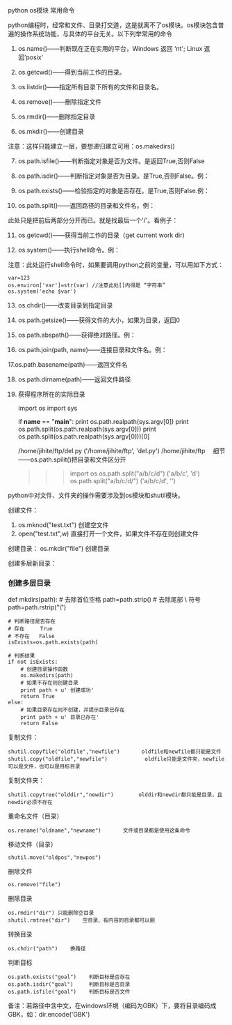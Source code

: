python os模块 常用命令

python编程时，经常和文件、目录打交道，这是就离不了os模块。os模块包含普遍的操作系统功能，与具体的平台无关。以下列举常用的命令

1. os.name()——判断现在正在实用的平台，Windows 返回 ‘nt'; Linux 返回’posix'

2. os.getcwd()——得到当前工作的目录。

3. os.listdir()——指定所有目录下所有的文件和目录名。


4. os.remove()——删除指定文件

5. os.rmdir()——删除指定目录

6. os.mkdir()——创建目录

注意：这样只能建立一层，要想递归建立可用：os.makedirs()

7. os.path.isfile()——判断指定对象是否为文件。是返回True,否则False

8. os.path.isdir()——判断指定对象是否为目录。是True,否则False。例：

9. os.path.exists()——检验指定的对象是否存在。是True,否则False.例：

10. os.path.split()——返回路径的目录和文件名。例：

此处只是把前后两部分分开而已。就是找最后一个'/'。看例子：


11. os.getcwd()——获得当前工作的目录（get current work dir)

12. os.system()——执行shell命令。例：

注意：此处运行shell命令时，如果要调用python之前的变量，可以用如下方式：

    var=123
    os.environ['var']=str(var) //注意此处[]内得是 “字符串”
    os.system('echo $var')
13. os.chdir()——改变目录到指定目录

14. os.path.getsize()——获得文件的大小，如果为目录，返回0

15. os.path.abspath()——获得绝对路径。例：

    

16. os.path.join(path, name)——连接目录和文件名。例：

    

17.os.path.basename(path)——返回文件名

    

18. os.path.dirname(path)——返回文件路径

    

19. 获得程序所在的实际目录


    import os
    import sys

    if __name__ == "__main__":
        print os.path.realpath(sys.argv[0])
        print os.path.split(os.path.realpath(sys.argv[0]))
        print os.path.split(os.path.realpath(sys.argv[0]))[0]


    /home/jihite/ftp/del.py
    ('/home/jihite/ftp', 'del.py')
    /home/jihite/ftp　
细节——os.path.spilit()把目录和文件区分开


    >>> import os
    >>> os.path.split("a/b/c/d")
    ('a/b/c', 'd')
    >>> os.path.split("a/b/c/d/")
    ('a/b/c/d', '')
    
    
python中对文件、文件夹的操作需要涉及到os模块和shutil模块。

创建文件：
1) os.mknod("test.txt") 创建空文件
2) open("test.txt",w)           直接打开一个文件，如果文件不存在则创建文件

创建目录：
os.mkdir("file")                   创建目录

创建多层新目录：
### 创建多层目录
def mkdirs(path): 
    # 去除首位空格
    path=path.strip()
    # 去除尾部 \ 符号
    path=path.rstrip("\\")
 
    # 判断路径是否存在
    # 存在     True
    # 不存在   False
    isExists=os.path.exists(path)
 
    # 判断结果
    if not isExists:
        # 创建目录操作函数
        os.makedirs(path)
        # 如果不存在则创建目录
        print path + u' 创建成功'
        return True
    else:
        # 如果目录存在则不创建，并提示目录已存在
        print path + u' 目录已存在'
        return False

复制文件：

    shutil.copyfile("oldfile","newfile")       oldfile和newfile都只能是文件
    shutil.copy("oldfile","newfile")            oldfile只能是文件夹，newfile可以是文件，也可以是目标目录

复制文件夹：

    shutil.copytree("olddir","newdir")        olddir和newdir都只能是目录，且newdir必须不存在

重命名文件（目录）

    os.rename("oldname","newname")       文件或目录都是使用这条命令

移动文件（目录）

    shutil.move("oldpos","newpos")    

删除文件

    os.remove("file")

删除目录

    os.rmdir("dir") 只能删除空目录
    shutil.rmtree("dir")    空目录、有内容的目录都可以删 

转换目录

    os.chdir("path")    换路径

判断目标
    
    os.path.exists("goal")    判断目标是否存在
    os.path.isdir("goal")     判断目标是否目录
    os.path.isfile("goal")    判断目标是否文件  
备注：若路径中含中文，在windows环境（编码为GBK）下，要将目录编码成GBK，如：dir.encode('GBK')
